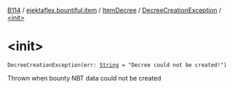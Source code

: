 [B114](../../../index.md) / [ejektaflex.bountiful.item](../../index.md) / [ItemDecree](../index.md) / [DecreeCreationException](index.md) / [&lt;init&gt;](./-init-.md)

# &lt;init&gt;

`DecreeCreationException(err: `[`String`](https://kotlinlang.org/api/latest/jvm/stdlib/kotlin/-string/index.html)` = "Decree could not be created!")`

Thrown when bounty NBT data could not be created

